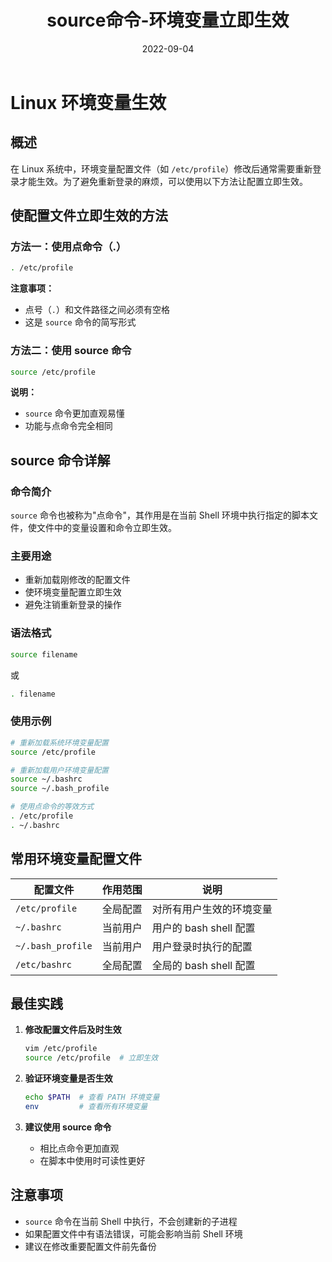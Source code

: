 ﻿---
title: source命令-环境变量立即生效
category:
  - Linux
  - 系统管理与监控
tag:
  - source
  - 环境变量
  - shell配置
date: 2022-09-04

---

# Linux 环境变量生效

## 概述

在 Linux 系统中，环境变量配置文件（如 `/etc/profile`）修改后通常需要重新登录才能生效。为了避免重新登录的麻烦，可以使用以下方法让配置立即生效。

## 使配置文件立即生效的方法

### 方法一：使用点命令（.）

```bash
. /etc/profile
```

**注意事项：**
- 点号（`.`）和文件路径之间必须有空格
- 这是 `source` 命令的简写形式

### 方法二：使用 source 命令

```bash
source /etc/profile
```

**说明：**
- `source` 命令更加直观易懂
- 功能与点命令完全相同

## source 命令详解

### 命令简介

`source` 命令也被称为"点命令"，其作用是在当前 Shell 环境中执行指定的脚本文件，使文件中的变量设置和命令立即生效。

### 主要用途

- 重新加载刚修改的配置文件
- 使环境变量配置立即生效
- 避免注销重新登录的操作

### 语法格式

```bash
source filename
```

或

```bash
. filename
```

### 使用示例

```bash
# 重新加载系统环境变量配置
source /etc/profile

# 重新加载用户环境变量配置
source ~/.bashrc
source ~/.bash_profile

# 使用点命令的等效方式
. /etc/profile
. ~/.bashrc
```

## 常用环境变量配置文件

| 配置文件 | 作用范围 | 说明 |
|---------|---------|------|
| `/etc/profile` | 全局配置 | 对所有用户生效的环境变量 |
| `~/.bashrc` | 当前用户 | 用户的 bash shell 配置 |
| `~/.bash_profile` | 当前用户 | 用户登录时执行的配置 |
| `/etc/bashrc` | 全局配置 | 全局的 bash shell 配置 |

## 最佳实践

1. **修改配置文件后及时生效**
   ```bash
   vim /etc/profile
   source /etc/profile  # 立即生效
   ```

2. **验证环境变量是否生效**
   ```bash
   echo $PATH  # 查看 PATH 环境变量
   env         # 查看所有环境变量
   ```

3. **建议使用 source 命令**
   - 相比点命令更加直观
   - 在脚本中使用时可读性更好

## 注意事项

- `source` 命令在当前 Shell 中执行，不会创建新的子进程
- 如果配置文件中有语法错误，可能会影响当前 Shell 环境
- 建议在修改重要配置文件前先备份
